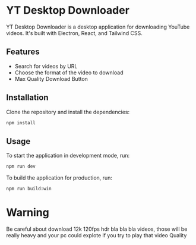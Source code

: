 # YT Desktop Downloader

YT Desktop Downloader is a desktop application for downloading YouTube videos. It's built with Electron, React, and Tailwind CSS.

## Features

- Search for videos by URL
- Choose the format of the video to download
- Max Quality Download Button

## Installation

Clone the repository and install the dependencies:

```bash
npm install
```
## Usage
To start the application in development mode, run:
```bash
npm run dev
```

To build the application for production, run:
```bash
npm run build:win
```
# Warning
Be careful about download 12k 120fps hdr bla bla bla videos, those will be really heavy and your pc could explote if you try to play that video Quality
